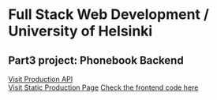 # Full Stack Web Development / University of Helsinki

## Part3 project: Phonebook Backend

[Visit Production API](https://phonebook-backend-fso-course-uni-helsinki.onrender.com/api/persons)  
[Visit Static Production Page](https://phonebook-backend-fso-course-uni-helsinki.onrender.com)
[Check the frontend code here](https://github.com/DakouriKobri/fullstackopen/tree/main/part2/phonebook)
